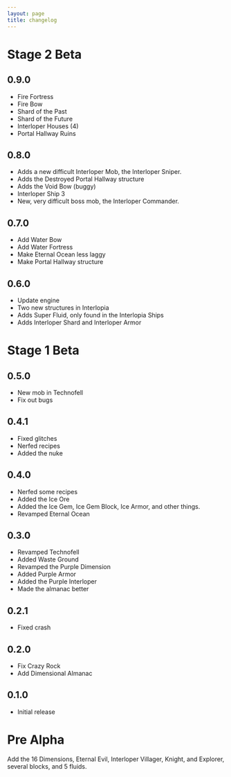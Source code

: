 ```yaml
---
layout: page
title: changelog
---
```


# Stage 2 Beta
## 0.9.0
- Fire Fortress
- Fire Bow
- Shard of the Past
- Shard of the Future
- Interloper Houses (4)
- Portal Hallway Ruins
## 0.8.0
- Adds a new difficult Interloper Mob, the Interloper Sniper.
- Adds the Destroyed Portal Hallway structure
- Adds the Void Bow  (buggy)
- Interloper Ship 3
- New, very difficult boss mob, the Interloper Commander.
## 0.7.0
- Add Water Bow
- Add Water Fortress
- Make Eternal Ocean less laggy
- Make Portal Hallway structure
## 0.6.0
- Update engine
- Two new structures in Interlopia
- Adds Super Fluid, only found in the Interlopia Ships
- Adds Interloper Shard and Interloper Armor

# Stage 1 Beta
## 0.5.0
- New mob in Technofell
- Fix out bugs
## 0.4.1
- Fixed glitches
- Nerfed recipes
- Added the nuke
## 0.4.0
- Nerfed some recipes
- Added the Ice Ore
- Added the Ice Gem, Ice Gem Block, Ice Armor, and other things.
- Revamped Eternal Ocean
## 0.3.0
- Revamped Technofell
- Added Waste Ground
- Revamped the Purple Dimension
- Added Purple Armor
- Added the Purple Interloper
- Made the almanac better
## 0.2.1
- Fixed crash
## 0.2.0
- Fix Crazy Rock
- Add Dimensional Almanac
## 0.1.0
- Initial release

# Pre Alpha
Add the 16 Dimensions, Eternal Evil, Interloper Villager, Knight, and Explorer, several blocks, and 5 fluids.
